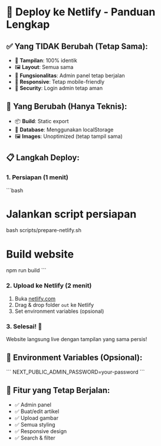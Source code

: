 # 🚀 Deploy ke Netlify - Panduan Lengkap

## ✅ Yang TIDAK Berubah (Tetap Sama):
- 🎨 **Tampilan**: 100% identik
- 🖼️ **Layout**: Semua sama
- 🎯 **Fungsionalitas**: Admin panel tetap berjalan
- 📱 **Responsive**: Tetap mobile-friendly
- 🔐 **Security**: Login admin tetap aman

## 🔧 Yang Berubah (Hanya Teknis):
- 📦 **Build**: Static export
- 💾 **Database**: Menggunakan localStorage
- 🖼️ **Images**: Unoptimized (tetap tampil sama)

## 📋 Langkah Deploy:

### 1. Persiapan (1 menit)
\`\`\`bash
# Jalankan script persiapan
bash scripts/prepare-netlify.sh

# Build website
npm run build
\`\`\`

### 2. Upload ke Netlify (2 menit)
1. Buka [netlify.com](https://netlify.com)
2. Drag & drop folder `out` ke Netlify
3. Set environment variables (opsional)

### 3. Selesai! 🎉
Website langsung live dengan tampilan yang sama persis!

## 🔑 Environment Variables (Opsional):
\`\`\`
NEXT_PUBLIC_ADMIN_PASSWORD=your-password
\`\`\`

## 🎯 Fitur yang Tetap Berjalan:
- ✅ Admin panel
- ✅ Buat/edit artikel
- ✅ Upload gambar
- ✅ Semua styling
- ✅ Responsive design
- ✅ Search & filter

